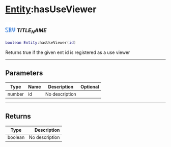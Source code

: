 # [Entity](../entity/README.md):hasUseViewer

### <img src="../../.gitbook/assets/server.png" width="32" height="32" /> $TITLE_NAME$

```lua
boolean Entity:hasUseViewer(id)
```

Returns true if the given ent id is registered as a use viewer<br>

-----------------
## Parameters

| Type   | Name | Description | Optional |
| ------ | ---- | ----------- | -------: |
| number | id | No description |  |

-----------------
## Returns

| Type   | Description |
| ------ | ----------: |
| boolean | No description |
